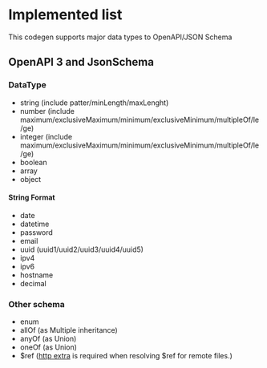# Implemented list

This codegen supports major data types to OpenAPI/JSON Schema

## OpenAPI 3 and JsonSchema
### DataType
- string (include patter/minLength/maxLenght)
- number (include maximum/exclusiveMaximum/minimum/exclusiveMinimum/multipleOf/le/ge)
- integer (include maximum/exclusiveMaximum/minimum/exclusiveMinimum/multipleOf/le/ge)
- boolean
- array
- object

#### String Format 
- date
- datetime
- password
- email
- uuid (uuid1/uuid2/uuid3/uuid4/uuid5)
- ipv4
- ipv6
- hostname
- decimal

### Other schema
- enum
- allOf (as Multiple inheritance)
- anyOf (as Union)
- oneOf (as Union)
- $ref ([http extra](../#http-extra-option) is required when resolving $ref for remote files.)
